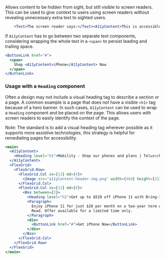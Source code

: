 Allows content to be hidden from sight, but still visible to screen readers. This can be used to give context to users using screen readers without revealing unnecessary extra text to sighted users.

```jsx
    <Text>The screen reader says:</Text><A11yContent>This is accessible content</A11yContent>
```

If `A11yContent` has to go between two separate text components, considering wrapping the whole text in a `<span>` to persist leading and trailing space.

```jsx
<ButtonLink href="#">
  <span>
    Shop <A11yContent>iPhone</A11yContent> Now
  </span>
</ButtonLink>
```

### Usage with a `Heading` component

Often a design may not include a visual heading tag to describe a section or a page. A common example is a page that does not have a visible `<h1>` tag because of a hero banner. In such cases, `A11yContent` can be used to wrap a `Heading` component and be placed on the page. This allows users with screen readers to easily identify the context of the page.

Note: The standard is to add a visual heading tag wherever possible as it supports more assistive technologies, this strategy is helpful for remediating pages for accessibility.

```jsx
<main>
  <A11yContent>
    <Heading level="h1">Mobility - Shop our phones and plans | Telus</Heading>
  </A11yContent>
  <FlexGrid>
    <FlexGrid.Row>
      <FlexGrid.Col xs={12} md={4}>
        <Image src="a11yContent-header-img.png" width={468} height={312} alt="iPhone 11" />
      </FlexGrid.Col>
      <FlexGrid.Col xs={12} md={8}>
        <Box between={3}>
          <Heading level="h2">Get up to $520 off iPhone 11 with Bring‑It‑Back</Heading>
          <Paragraph>
            Enjoy iPhone 11 for just $20 per month on a two-year term when you choose Bring‑It‑Back
            Read. Offer available for a limited time only.
          </Paragraph>
          <div>
            <ButtonLink href="#">Get iPhone Now</ButtonLink>
          </div>
        </Box>
      </FlexGrid.Col>
    </FlexGrid.Row>
  </FlexGrid>
</main>
```
